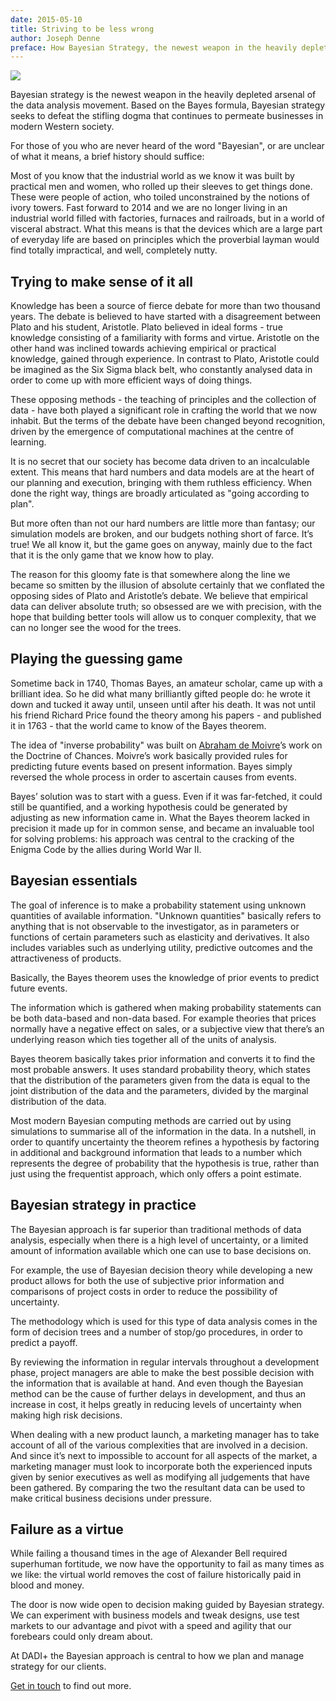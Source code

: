 ```yaml
---
date: 2015-05-10
title: Striving to be less wrong
author: Joseph Denne
preface: How Bayesian Strategy, the newest weapon in the heavily depleted arsenal of the data analysis movement, is taking over.
---
```


![](http://52.50.38.122/workspace/uploads/images/insights/evolution-550964c7ee838.jpg)

Bayesian strategy is the newest weapon in the heavily depleted arsenal of the data analysis movement. Based on the Bayes formula, Bayesian strategy seeks to defeat the stifling dogma that continues to permeate businesses in modern Western society.

For those of you who are never heard of the word "Bayesian", or are unclear of what it means, a brief history should suffice:

Most of you know that the industrial world as we know it was built by practical men and women, who rolled up their sleeves to get things done. These were people of action, who toiled unconstrained by the notions of ivory towers. Fast forward to 2014 and we are no longer living in an industrial world filled with factories, furnaces and railroads, but in a world of visceral abstract. What this means is that the devices which are a large part of everyday life are based on principles which the proverbial layman would find totally impractical, and well, completely nutty.

## Trying to make sense of it all

Knowledge has been a source of fierce debate for more than two thousand years. The debate is believed to have started with a disagreement between Plato and his student, Aristotle. Plato believed in ideal forms - true knowledge consisting of a familiarity with forms and virtue. Aristotle on the other hand was inclined towards achieving empirical or practical knowledge, gained through experience. In contrast to Plato, Aristotle could be imagined as the Six Sigma black belt, who constantly analysed data in order to come up with more efficient ways of doing things.

These opposing methods - the teaching of principles and the collection of data - have both played a significant role in crafting the world that we now inhabit. But the terms of the debate have been changed beyond recognition, driven by the emergence of computational machines at the centre of learning.

It is no secret that our society has become data driven to an incalculable extent. This means that hard numbers and data models are at the heart of our planning and execution, bringing with them ruthless efficiency. When done the right way, things are broadly articulated as "going according to plan".

But more often than not our hard numbers are little more than fantasy; our simulation models are broken, and our budgets nothing short of farce. It’s true! We all know it, but the game goes on anyway, mainly due to the fact that it is the only game that we know how to play.

The reason for this gloomy fate is that somewhere along the line we became so smitten by the illusion of absolute certainly that we conflated the opposing sides of Plato and Aristotle’s debate. We believe that empirical data can deliver absolute truth; so obsessed are we with precision, with the hope that building better tools will allow us to conquer complexity, that we can no longer see the wood for the trees.

## Playing the guessing game

Sometime back in 1740, Thomas Bayes, an amateur scholar, came up with a brilliant idea. So he did what many brilliantly gifted people do: he wrote it down and tucked it away until, unseen until after his death. It was not until his friend Richard Price found the theory among his papers - and published it in 1763 - that the world came to know of the Bayes theorem.

The idea of "inverse probability" was built on [Abraham de Moivre](http://en.wikipedia.org/wiki/Abraham_de_Moivre)’s work on the Doctrine of Chances. Moivre’s work basically provided rules for predicting future events based on present information. Bayes simply reversed the whole process in order to ascertain causes from events.

Bayes’ solution was to start with a guess. Even if it was far-fetched, it could still be quantified, and a working hypothesis could be generated by adjusting as new information came in. What the Bayes theorem lacked in precision it made up for in common sense, and became an invaluable tool for solving problems: his approach was central to the cracking of the Enigma Code by the allies during World War II.

## Bayesian essentials

The goal of inference is to make a probability statement using unknown quantities of available information. "Unknown quantities" basically refers to anything that is not observable to the investigator, as in parameters or functions of certain parameters such as elasticity and derivatives. It also includes variables such as underlying utility, predictive outcomes and the attractiveness of products.

Basically, the Bayes theorem uses the knowledge of prior events to predict future events.

The information which is gathered when making probability statements can be both data-based and non-data based. For example theories that prices normally have a negative effect on sales, or a subjective view that there’s an underlying reason which ties together all of the units of analysis.

Bayes theorem basically takes prior information and converts it to find the most probable answers. It uses standard probability theory, which states that the distribution of the parameters given from the data is equal to the joint distribution of the data and the parameters, divided by the marginal distribution of the data.

Most modern Bayesian computing methods are carried out by using simulations to summarise all of the information in the data. In a nutshell, in order to quantify uncertainty the theorem refines a hypothesis by factoring in additional and background information that leads to a number which represents the degree of probability that the hypothesis is true, rather than just using the frequentist approach, which only offers a point estimate.

## Bayesian strategy in practice

The Bayesian approach is far superior than traditional methods of data analysis, especially when there is a high level of uncertainty, or a limited amount of information available which one can use to base decisions on.

For example, the use of Bayesian decision theory while developing a new product allows for both the use of subjective prior information and comparisons of project costs in order to reduce the possibility of uncertainty.

The methodology which is used for this type of data analysis comes in the form of decision trees and a number of stop/go procedures, in order to predict a payoff.

By reviewing the information in regular intervals throughout a development phase, project managers are able to make the best possible decision with the information that is available at hand. And even though the Bayesian method can be the cause of further delays in development, and thus an increase in cost, it helps greatly in reducing levels of uncertainty when making high risk decisions.

When dealing with a new product launch, a marketing manager has to take account of all of the various complexities that are involved in a decision. And since it’s next to impossible to account for all aspects of the market, a marketing manager must look to incorporate both the experienced inputs given by senior executives as well as modifying all judgements that have been gathered. By comparing the two the resultant data can be used to make critical business decisions under pressure.

## Failure as a virtue

While failing a thousand times in the age of Alexander Bell required superhuman fortitude, we now have the opportunity to fail as many times as we like: the virtual world removes the cost of failure historically paid in blood and money.

The door is now wide open to decision making guided by Bayesian strategy. We can experiment with business models and tweak designs, use test markets to our advantage and pivot with a speed and agility that our forebears could only dream about.

At DADI+ the Bayesian approach is central to how we plan and manage strategy for our clients.

[Get in touch](/contact/) to find out more.